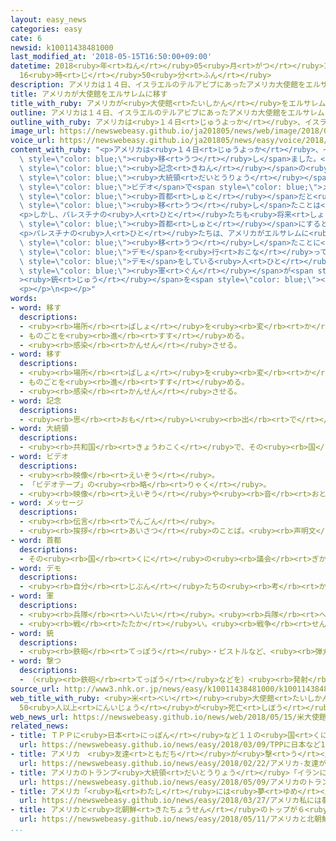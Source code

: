 ```yaml
---
layout: easy_news
categories: easy
cate: 6
newsid: k10011438481000
last_modified_at: '2018-05-15T16:50:00+09:00'
datetime: 2018<ruby>年<rt>ねん</rt></ruby>05<ruby>月<rt>がつ</rt></ruby>15<ruby>日<rt>にち</rt></ruby>
  16<ruby>時<rt>じ</rt></ruby>50<ruby>分<rt>ふん</rt></ruby>
description: アメリカは１４日、イスラエルのテルアビブにあったアメリカ大使館をエルサレムに移しました。
title: アメリカが大使館をエルサレムに移す
title_with_ruby: アメリカが<ruby>大使館<rt>たいしかん</rt></ruby>をエルサレムに<ruby>移<rt>うつ</rt></ruby>す
outline: アメリカは１４日、イスラエルのテルアビブにあったアメリカ大使館をエルサレムに移しました。
outline_with_ruby: アメリカは<ruby>１４日<rt>じゅうよっか</rt></ruby>、イスラエルのテルアビブにあったアメリカ<ruby>大使館<rt>たいしかん</rt></ruby>をエルサレムに<ruby>移<rt>うつ</rt></ruby>しました。
image_url: https://newswebeasy.github.io/ja201805/news/web/image/2018/05/15/K10011438481_1805150509_1805150513_01_03.jpg
voice_url: https://newswebeasy.github.io/ja201805/news/easy/voice/2018/05/15/k10011438481000.mp4
content_with_ruby: "<p>アメリカは<ruby>１４日<rt>じゅうよっか</rt></ruby>、イスラエルのテルアビブにあったアメリカ<ruby>大使館<rt>たいしかん</rt></ruby>をエルサレムに<span\
  \ style=\"color: blue;\"><ruby>移<rt>うつ</rt></ruby>し</span>ました。</p>\n<p>５<ruby>月<rt>がつ</rt></ruby><ruby>１４日<rt>じゅうよっか</rt></ruby>は、イスラエルの<ruby>国<rt>くに</rt></ruby>ができてから７０<ruby>年<rt>ねん</rt></ruby>の<span\
  \ style=\"color: blue;\"><ruby>記念<rt>きねん</rt></ruby></span>の<ruby>日<rt>ひ</rt></ruby>です。トランプ<span\
  \ style=\"color: blue;\"><ruby>大統領<rt>だいとうりょう</rt></ruby></span>は<ruby>新<rt>あたら</rt></ruby>しい<ruby>大使館<rt>たいしかん</rt></ruby>を<ruby>開<rt>ひら</rt></ruby>く<ruby>式<rt>しき</rt></ruby>に<span\
  \ style=\"color: blue;\">ビデオ</span>で<span style=\"color: blue;\">メッセージ</span>を<ruby>送<rt>おく</rt></ruby>りました。そして、「イスラエルは<ruby>国<rt>くに</rt></ruby>ができたときからずっと、エルサレムが<span\
  \ style=\"color: blue;\"><ruby>首都<rt>しゅと</rt></ruby></span>だと<ruby>言<rt>い</rt></ruby>っています」と<ruby>話<rt>はな</rt></ruby>して、<ruby>大使館<rt>たいしかん</rt></ruby>を<span\
  \ style=\"color: blue;\"><ruby>移<rt>うつ</rt></ruby>し</span>たことは<ruby>正<rt>ただ</rt></ruby>しいことだと<ruby>言<rt>い</rt></ruby>いました。</p>\n\
  <p>しかし、パレスチナの<ruby>人<rt>ひと</rt></ruby>たちも<ruby>将来<rt>しょうらい</rt></ruby><ruby>国<rt>くに</rt></ruby>をつくるときにエルサレムを<span\
  \ style=\"color: blue;\"><ruby>首都<rt>しゅと</rt></ruby></span>にすると<ruby>言<rt>い</rt></ruby>っています。このため<ruby>多<rt>おお</rt></ruby>くの<ruby>国<rt>くに</rt></ruby>の<ruby>大使館<rt>たいしかん</rt></ruby>はテルアビブにあります。</p>\n\
  <p>パレスチナの<ruby>人<rt>ひと</rt></ruby>たちは、アメリカがエルサレムに<ruby>大使館<rt>たいしかん</rt></ruby>を<span\
  \ style=\"color: blue;\"><ruby>移<rt>うつ</rt></ruby>し</span>たことに<ruby>反対<rt>はんたい</rt></ruby>して<span\
  \ style=\"color: blue;\">デモ</span>を<ruby>行<rt>おこな</rt></ruby>っています。イスラエルの<ruby>隣<rt>となり</rt></ruby>にあるガザ<ruby>地区<rt>ちく</rt></ruby>では、<span\
  \ style=\"color: blue;\">デモ</span>をしている<ruby>人<rt>ひと</rt></ruby>たちに<ruby>向<rt>む</rt></ruby>かってイスラエルの<span\
  \ style=\"color: blue;\"><ruby>軍<rt>ぐん</rt></ruby></span>が<span style=\"color: blue;\"\
  ><ruby>銃<rt>じゅう</rt></ruby></span>を<span style=\"color: blue;\"><ruby>撃<rt>う</rt></ruby>っ</span>たため５５<ruby>人<rt>にん</rt></ruby>が<ruby>亡<rt>な</rt></ruby>くなって、１３５９<ruby>人<rt>にん</rt></ruby>がけがをしました。</p>\n\
  <p></p>\n<p></p>"
words:
- word: 移す
  descriptions:
  - <ruby><rb>場所</rb><rt>ばしょ</rt></ruby>を<ruby><rb>変</rb><rt>か</rt></ruby>える。
  - ものごとを<ruby><rb>進</rb><rt>すす</rt></ruby>める。
  - <ruby><rb>感染</rb><rt>かんせん</rt></ruby>させる。
- word: 移す
  descriptions:
  - <ruby><rb>場所</rb><rt>ばしょ</rt></ruby>を<ruby><rb>変</rb><rt>か</rt></ruby>える。
  - ものごとを<ruby><rb>進</rb><rt>すす</rt></ruby>める。
  - <ruby><rb>感染</rb><rt>かんせん</rt></ruby>させる。
- word: 記念
  descriptions:
  - <ruby><rb>思</rb><rt>おも</rt></ruby>い<ruby><rb>出</rb><rt>で</rt></ruby>に<ruby><rb>残</rb><rt>のこ</rt></ruby>しておくこと。また、その<ruby><rb>物</rb><rt>もの</rt></ruby>。
- word: 大統領
  descriptions:
  - <ruby><rb>共和国</rb><rt>きょうわこく</rt></ruby>で、その<ruby><rb>国</rb><rt>くに</rt></ruby>を<ruby><rb>代表</rb><rt>だいひょう</rt></ruby>する<ruby><rb>人</rb><rt>ひと</rt></ruby>。
- word: ビデオ
  descriptions:
  - <ruby><rb>映像</rb><rt>えいぞう</rt></ruby>。
  - 「ビデオテープ」の<ruby><rb>略</rb><rt>りゃく</rt></ruby>。
  - <ruby><rb>映像</rb><rt>えいぞう</rt></ruby>や<ruby><rb>音</rb><rt>おと</rt></ruby>を、<ruby><rb>磁気</rb><rt>じき</rt></ruby>テープに<ruby><rb>記録</rb><rt>きろく</rt></ruby>したり<ruby><rb>再生</rb><rt>さいせい</rt></ruby>したりする<ruby><rb>装置</rb><rt>そうち</rt></ruby>。
- word: メッセージ
  descriptions:
  - <ruby><rb>伝言</rb><rt>でんごん</rt></ruby>。
  - <ruby><rb>挨拶</rb><rt>あいさつ</rt></ruby>のことば。<ruby><rb>声明文</rb><rt>せいめいぶん</rt></ruby>。
- word: 首都
  descriptions:
  - その<ruby><rb>国</rb><rt>くに</rt></ruby>の<ruby><rb>議会</rb><rt>ぎかい</rt></ruby>や<ruby><rb>中心</rb><rt>ちゅうしん</rt></ruby>になる<ruby><rb>役所</rb><rt>やくしょ</rt></ruby>のある<ruby><rb>都市</rb><rt>とし</rt></ruby>。<ruby><rb>日本</rb><rt>にっぽん</rt></ruby>の<ruby><rb>東京</rb><rt>とうきょう</rt></ruby>、アメリカのワシントンなど。<ruby><rb>首府</rb><rt>しゅふ</rt></ruby>。
- word: デモ
  descriptions:
  - <ruby><rb>自分</rb><rt>じぶん</rt></ruby>たちの<ruby><rb>考</rb><rt>かんが</rt></ruby>えを<ruby><rb>相手</rb><rt>あいて</rt></ruby>に<ruby><rb>認</rb><rt>みと</rt></ruby>めさせようとして、<ruby><rb>大勢</rb><rt>おおぜい</rt></ruby>が<ruby><rb>集</rb><rt>あつ</rt></ruby>まって<ruby><rb>自分</rb><rt>じぶん</rt></ruby>たちの<ruby><rb>勢</rb><rt>いきお</rt></ruby>いを<ruby><rb>示</rb><rt>しめ</rt></ruby>すこと。また、そのための<ruby><rb>行進</rb><rt>こうしん</rt></ruby>。
- word: 軍
  descriptions:
  - <ruby><rb>兵隊</rb><rt>へいたい</rt></ruby>。<ruby><rb>兵隊</rb><rt>へいたい</rt></ruby>の<ruby><rb>集</rb><rt>あつ</rt></ruby>まり。
  - <ruby><rb>戦</rb><rt>たたか</rt></ruby>い。<ruby><rb>戦争</rb><rt>せんそう</rt></ruby>。
- word: 銃
  descriptions:
  - <ruby><rb>鉄砲</rb><rt>てっぽう</rt></ruby>・ピストルなど、<ruby><rb>弾丸</rb><rt>だんがん</rt></ruby>をうつ<ruby><rb>武器</rb><rt>ぶき</rt></ruby>。
- word: 撃つ
  descriptions:
  - （<ruby><rb>鉄砲</rb><rt>てっぽう</rt></ruby>などを）<ruby><rb>発射</rb><rt>はっしゃ</rt></ruby>する。
source_url: http://www3.nhk.or.jp/news/easy/k10011438481000/k10011438481000.html
web_title_with_ruby: <ruby>米<rt>べい</rt></ruby><ruby>大使館<rt>たいしかん</rt></ruby><ruby>エルサレム<rt>えるされむ</rt></ruby><ruby>移転<rt>いてん</rt></ruby>で<ruby>衝突<rt>しょうとつ</rt></ruby>
  50<ruby>人以上<rt>にんいじょう</rt></ruby>が<ruby>死亡<rt>しぼう</rt></ruby>
web_news_url: https://newswebeasy.github.io/news/web/2018/05/15/米大使館エルサレム移転で衝突-50人以上が死亡
related_news:
- title: ＴＰＰに<ruby>日本<rt>にっぽん</rt></ruby>など１１の<ruby>国<rt>くに</rt></ruby>がサインをする
  url: https://newswebeasy.github.io/news/easy/2018/03/09/TPPに日本など11の国がサインをする
- title: アメリカ　<ruby>友達<rt>ともだち</rt></ruby>が<ruby>撃<rt>う</rt></ruby>たれた<ruby>高校生<rt>こうこうせい</rt></ruby>たち「<ruby>子<rt>こ</rt></ruby>どもを<ruby>守<rt>まも</rt></ruby>れ」
  url: https://newswebeasy.github.io/news/easy/2018/02/22/アメリカ-友達が撃たれた高校生たち子どもを守れ
- title: アメリカのトランプ<ruby>大統領<rt>だいとうりょう</rt></ruby>「イランにまた<ruby>経済制裁<rt>けいざいせいさい</rt></ruby>を<ruby>行<rt>おこな</rt></ruby>う」
  url: https://newswebeasy.github.io/news/easy/2018/05/09/アメリカのトランプ大統領イランにまた経済制裁を行う
- title: アメリカ「<ruby>私<rt>わたし</rt></ruby>には<ruby>夢<rt>ゆめ</rt></ruby>がある」<ruby>祖父<rt>そふ</rt></ruby>と<ruby>同<rt>おな</rt></ruby>じ<ruby>言葉<rt>ことば</rt></ruby>で<ruby>銃<rt>じゅう</rt></ruby>に<ruby>反対<rt>はんたい</rt></ruby>する
  url: https://newswebeasy.github.io/news/easy/2018/03/27/アメリカ私には夢がある祖父と同じ言葉で銃に反対する
- title: アメリカと<ruby>北朝鮮<rt>きたちょうせん</rt></ruby>のトップが６<ruby>月<rt>がつ</rt></ruby>１２<ruby>日<rt>にち</rt></ruby>にシンガポールで<ruby>会<rt>あ</rt></ruby>う
  url: https://newswebeasy.github.io/news/easy/2018/05/11/アメリカと北朝鮮のトップが6月12日にシンガポールで会う
...
```

